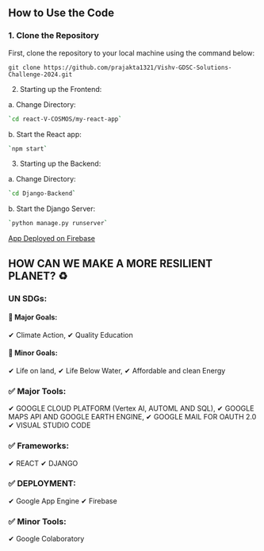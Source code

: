 ## How to Use the Code

### 1. Clone the Repository

First, clone the repository to your local machine using the command below:

```git
git clone https://github.com/prajakta1321/Vishv-GDSC-Solutions-Challenge-2024.git
```
 
2. Starting up the Frontend:

a. Change Directory:

```bash
`cd react-V-COSMOS/my-react-app`
```
b. Start the React app:

```bash
`npm start`
```
3. Starting up the Backend:

a. Change Directory:
```bash
`cd Django-Backend`
```
b. Start the Django Server:
```bash
`python manage.py runserver`
```


[App Deployed on Firebase](https://vishv.web.app/)

## HOW CAN WE MAKE A MORE RESILIENT PLANET? ♻

### UN SDGs:

#### 🎯 Major Goals:

 ✔ Climate Action,
 ✔ Quality Education

#### 🎯 Minor Goals:

 ✔ Life on land,
 ✔ Life Below Water,
 ✔ Affordable and clean Energy

### ✅ Major Tools:

 ✔ GOOGLE CLOUD PLATFORM (Vertex AI, AUTOML AND SQL),
 ✔ GOOGLE MAPS API AND GOOGLE EARTH ENGINE,
 ✔ GOOGLE MAIL FOR OAUTH 2.0
 ✔ VISUAL STUDIO CODE

### ✅ Frameworks:

 ✔ REACT
 ✔ DJANGO

### ✅ DEPLOYMENT:

 ✔ Google App Engine
 ✔ Firebase

### ✅ Minor Tools:

 ✔ Google Colaboratory


